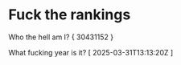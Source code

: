 # Fuck the rankings

Who the hell am I?
{ 30431152 }

What fucking year is it?
[ 2025-03-31T13:13:20Z ]
